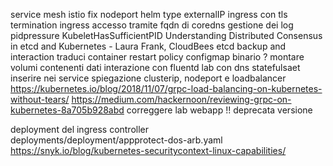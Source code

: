 service mesh istio
fix nodeport
helm
type externalIP
ingress con tls termination
ingress
accesso tramite fqdn di coredns
gestione dei log
pidpressure KubeletHasSufficientPID
Understanding Distributed Consensus in etcd and Kubernetes - Laura Frank, CloudBees
etcd backup and  interaction
traduci container restart policy
configmap binario ?
 montare  volumi contenenti dati
 interazione con fluentd
lab con dns
statefulsaet
inserire  nei service spiegazione  clusterip, nodeport e  loadbalancer
https://kubernetes.io/blog/2018/11/07/grpc-load-balancing-on-kubernetes-without-tears/
https://medium.com/hackernoon/reviewing-grpc-on-kubernetes-8a705b928abd
correggere lab webapp !! deprecata versione


deployment del ingress controller
      deployments/deployment/appprotect-dos-arb.yaml
      https://snyk.io/blog/kubernetes-securitycontext-linux-capabilities/
